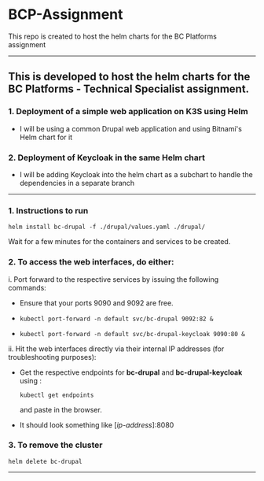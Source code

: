 # BCP-Assignment
This repo is created to host the helm charts for the BC Platforms assignment

---
## This is developed to host the helm charts for the BC Platforms - Technical Specialist assignment.

### 1. Deployment of a simple web application on K3S using Helm

- I will be using a common Drupal web application and using Bitnami's Helm chart for it


### 2. Deployment of Keycloak in the same Helm chart

- I will be adding Keycloak into the helm chart as a subchart to handle the dependencies in a separate branch

---

### 1. Instructions to run 

`helm install bc-drupal -f ./drupal/values.yaml ./drupal/`

Wait for a few minutes for the containers and services to be created.


### 2. To access the web interfaces, do either:

i. Port forward to the respective services by issuing the following commands:

- Ensure that your ports 9090 and 9092 are free.

- `kubectl port-forward -n default svc/bc-drupal 9092:82 &`
- `kubectl port-forward -n default svc/bc-drupal-keycloak 9090:80 &`

ii. Hit the web interfaces directly via their internal IP addresses (for troubleshooting purposes):

- Get the respective endpoints for **bc-drupal** and **bc-drupal-keycloak** using :

   `kubectl get endpoints` 
   
   and paste in the browser. 
- It should look something like [*ip-address*]:8080  


### 3. To remove the cluster

`helm delete bc-drupal`


---
